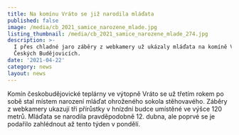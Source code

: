 ```yaml
---
title: Na komínu Vráto se již narodila mláďata
published: false
image: /media/cb_2021_samice_narozene_mlade.jpg
listing_thumbnail: /media/cb_2021_samice_narozene_mlade_274.jpg
description: >-
  I přes chladné jaro záběry z webkamery už ukázaly mláďata na komíně Vráto v
  Českých Budějovicích.
date: '2021-04-22'
category: news
layout: news
---
```

Komín českobudějovické teplárny ve výtopně Vráto se už třetím rokem po sobě stal místem narození mláďat ohroženého sokola stěhovavého. Záběry z webkamery ukazují tři přírůstky v hnízdní budce umístěné ve výšce 120 metrů. Mláďata se narodila pravděpodobně 12. dubna, ale poprvé se je podařilo zahlédnout až tento týden v pondělí. 

